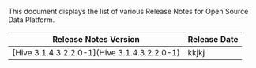 This document displays the list of various Release Notes for Open Source Data Platform. 


|Release Notes Version| Release Date|
|---------------------|-------------|
| [Hive 3.1.4.3.2.2.0-1](Hive 3.1.4.3.2.2.0-1)| kkjkj|
